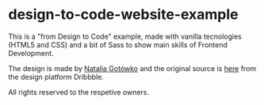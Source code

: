 # design-to-code-website-example
This is a "from Design to Code" example, made with vanilla tecnologies (HTML5 and CSS) and a bit of Sass to show main skills of Frontend Development.

The design is made by [Natalia Gotówko](https://dribbble.com/PannaNat) and the original source is [here](https://dribbble.com/shots/11166582-InTeam) from the design platform Dribbble.

All rights reserved to the respetive owners.
